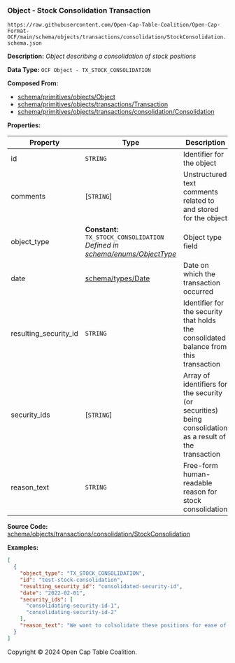 ### Object - Stock Consolidation Transaction

`https://raw.githubusercontent.com/Open-Cap-Table-Coalition/Open-Cap-Format-OCF/main/schema/objects/transactions/consolidation/StockConsolidation.schema.json`

**Description:** _Object describing a consolidation of stock positions_

**Data Type:** `OCF Object - TX_STOCK_CONSOLIDATION`

**Composed From:**

- [schema/primitives/objects/Object](../../../primitives/objects/Object.md)
- [schema/primitives/objects/transactions/Transaction](../../../primitives/objects/transactions/Transaction.md)
- [schema/primitives/objects/transactions/consolidation/Consolidation](../../../primitives/objects/transactions/consolidation/Consolidation.md)

**Properties:**

| Property              | Type                                                                                                            | Description                                                                                              | Required   |
| --------------------- | --------------------------------------------------------------------------------------------------------------- | -------------------------------------------------------------------------------------------------------- | ---------- |
| id                    | `STRING`                                                                                                        | Identifier for the object                                                                                | `REQUIRED` |
| comments              | [`STRING`]                                                                                                      | Unstructured text comments related to and stored for the object                                          | -          |
| object_type           | **Constant:** `TX_STOCK_CONSOLIDATION`</br>_Defined in [schema/enums/ObjectType](../../../enums/ObjectType.md)_ | Object type field                                                                                        | `REQUIRED` |
| date                  | [schema/types/Date](../../../types/Date.md)                                                                     | Date on which the transaction occurred                                                                   | `REQUIRED` |
| resulting_security_id | `STRING`                                                                                                        | Identifier for the security that holds the consolidated balance from this transaction                    | `REQUIRED` |
| security_ids          | [`STRING`]                                                                                                      | Array of identifiers for the security (or securities) being consolidation as a result of the transaction | `REQUIRED` |
| reason_text           | `STRING`                                                                                                        | Free-form human-readable reason for stock consolidation                                                  | -          |

**Source Code:** [schema/objects/transactions/consolidation/StockConsolidation](../../../../../../schema/objects/transactions/consolidation/StockConsolidation.schema.json)

**Examples:**

```json
[
  {
    "object_type": "TX_STOCK_CONSOLIDATION",
    "id": "test-stock-consolidation",
    "resulting_security_id": "consolidated-security-id",
    "date": "2022-02-01",
    "security_ids": [
      "consolidating-security-id-1",
      "consolidating-security-id-2"
    ],
    "reason_text": "We want to colsolidate these positions for ease of management."
  }
]
```

Copyright © 2024 Open Cap Table Coalition.
